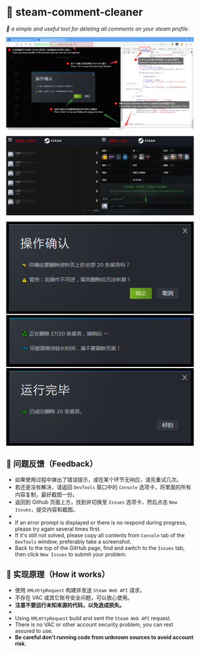 # 🚮 **steam-comment-cleaner**
*📌 a simple and useful tool for deleting all comments on your steam profile.*

![usage](/screenshot/usage.png)

![result](/screenshot/result.png)

![confirm](/screenshot/confirm.png)
![deleting](/screenshot/deleting.png)
![done](/screenshot/done.png)

## 📌 问题反馈（Feedback）

- 如果使用过程中弹出了错误提示，或在某个环节无响应，请先重试几次。
- 若还是没有解决，请返回 `DevTools` 窗口中的 `Console` 选项卡，将里面的所有内容复制，最好截图一份。
- 返回到 Github 页面上方，找到并切换至 `Issues` 选项卡，然后点击 `New Issues`，提交内容和截图。
-
- If an error prompt is displayed or there is no respond during progress, please try again several times first.
- If it's still not solved, please copy all contents from `Console` tab of the `DevTools` window, preferably take a screenshot.
- Back to the top of the GitHub page, find and switch to the `Issues` tab, then click `New Issues` to submit your problem.

## 📌 实现原理（How it works）

- 使用 `XMLHttpRequest` 构建并发送 `Steam Web API` 请求。
- 不存在 VAC 或其它账号安全问题，可以放心使用。
- **注意不要运行未知来源的代码，以免造成损失。**
-
- Using `XMLHttpRequest` build and sent the `Steam Web API` request.
- There is no VAC or other account security problem, you can rest assured to use.
- **Be careful don't running code from unknown sources to avoid account risk.**

